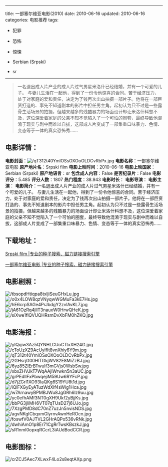 
---
title: 一部塞尔维亚电影(2010)
date: 2010-06-16
updated: 2010-06-16
categories: 电影推荐
tags:
- 犯罪
- 恐怖
- 惊悚

- Serbian (Srpski)
- sr
---


> 一名退出成人片产业的成人片过气男星米洛什已经结婚，并有一个可爱的儿子。 与妻儿生活在一起他，得到了一份令他惊喜的合同。苦于经济压力，处于对家庭的爱和责任，决定为了钱再次出山拍摄一部片子。他将在一部巨资打造的、事先不知道剧本的影片中担任男主角。起初认为只不过是一些露骨生活场景的拍摄，但越来越多的残酷暴力的场面设计却让米洛什料想不及，这位深爱着家庭的父亲不知不觉陷入了一个可怕的圈套，最终导致他混淆于现实与剧中而难以自拔，这部成人片变成了一部集重口味暴力、色情、变态等于一体的真实恐怖秀……

## **电影详情**：

**电影封面**：<img src="https://image.tmdb.org/t/p/w200/qT312t40YmlOSsOXOoOLDCvRbPx.jpg" alt="/qT312t40YmlOSsOXOoOLDCvRbPx.jpg" title="/qT312t40YmlOSsOXOoOLDCvRbPx.jpg">
**电影名称**：一部塞尔维亚电影
**原产地片名**：Srpski film
**电影上映时间**：2010-06-16
**电影上映国家**：Serbian (Srpski)
**原产地语言**：sr
**包含成人内容**：False
**是否纪录片**：False
**电影评分**：5.485
**评分人数**：1807
**热门程度**：38.943
**电影时长**：
**电影导演**：
**电影主演**：
**电影简介**：一名退出成人片产业的成人片过气男星米洛什已经结婚，并有一个可爱的儿子。 与妻儿生活在一起他，得到了一份令他惊喜的合同。苦于经济压力，处于对家庭的爱和责任，决定为了钱再次出山拍摄一部片子。他将在一部巨资打造的、事先不知道剧本的影片中担任男主角。起初认为只不过是一些露骨生活场景的拍摄，但越来越多的残酷暴力的场面设计却让米洛什料想不及，这位深爱着家庭的父亲不知不觉陷入了一个可怕的圈套，最终导致他混淆于现实与剧中而难以自拔，这部成人片变成了一部集重口味暴力、色情、变态等于一体的真实恐怖秀……

## **下载地址**：
[Srpski film |专业的种子搜索、磁力链接搜索引擎](https://movie.amd794.com:2083/?search=Srpski%20film&ordering=&mode=match_phrase&page_size=10&page=1)

[一部塞尔维亚电影 |专业的种子搜索、磁力链接搜索引擎](https://movie.amd794.com:2083/?search=%E4%B8%80%E9%83%A8%E5%A1%9E%E5%B0%94%E7%BB%B4%E4%BA%9A%E7%94%B5%E5%BD%B1&ordering=&mode=match_phrase&page_size=10&page=1)
 

## **电影剧照**：
<img src="https://image.tmdb.org/t/p/original/tbsopdHtiqpa8txljiSeuGHxLu.jpg" alt="/tbsopdHtiqpa8txljiSeuGHxLu.jpg" title="/tbsopdHtiqpa8txljiSeuGHxLu.jpg"><img src="https://image.tmdb.org/t/p/original/o0x4LOW8qzVNyqwWGMuFa3kE7Hs.jpg" alt="/o0x4LOW8qzVNyqwWGMuFa3kE7Hs.jpg" title="/o0x4LOW8qzVNyqwWGMuFa3kE7Hs.jpg"><img src="https://image.tmdb.org/t/p/original/hE6crpSAGe4PrJbdgY2zvlAvKL7.jpg" alt="/hE6crpSAGe4PrJbdgY2zvlAvKL7.jpg" title="/hE6crpSAGe4PrJbdgY2zvlAvKL7.jpg"><img src="https://image.tmdb.org/t/p/original/jA61OzRq4jllT3nauxW0HrwQHeK.jpg" alt="/jA61OzRq4jllT3nauxW0HrwQHeK.jpg" title="/jA61OzRq4jllT3nauxW0HrwQHeK.jpg"><img src="https://image.tmdb.org/t/p/original/siXwe1flQVUQHRsmDvXbFM0hZKQ.jpg" alt="/siXwe1flQVUQHRsmDvXbFM0hZKQ.jpg" title="/siXwe1flQVUQHRsmDvXbFM0hZKQ.jpg">

## **电影海报**：
<img src="https://image.tmdb.org/t/p/original/yIQqiw3Az5QYNHLCUoCTtxXH24G.jpg" alt="/yIQqiw3Az5QYNHLCUoCTtxXH24G.jpg" title="/yIQqiw3Az5QYNHLCUoCTtxXH24G.jpg"><img src="https://image.tmdb.org/t/p/original/cToUzXZ9AcUylfIt8vnXhiy6Y9m.jpg" alt="/cToUzXZ9AcUylfIt8vnXhiy6Y9m.jpg" title="/cToUzXZ9AcUylfIt8vnXhiy6Y9m.jpg"><img src="https://image.tmdb.org/t/p/original/qT312t40YmlOSsOXOoOLDCvRbPx.jpg" alt="/qT312t40YmlOSsOXOoOLDCvRbPx.jpg" title="/qT312t40YmlOSsOXOoOLDCvRbPx.jpg"><img src="https://image.tmdb.org/t/p/original/2GHsrjG00HlTGkjWV82E8MiZzBJ.jpg" alt="/2GHsrjG00HlTGkjWV82E8MiZzBJ.jpg" title="/2GHsrjG00HlTGkjWV82E8MiZzBJ.jpg"><img src="https://image.tmdb.org/t/p/original/6yz85ZlErBTwuIf3mGVjs0WsbSw.jpg" alt="/6yz85ZlErBTwuIf3mGVjs0WsbSw.jpg" title="/6yz85ZlErBTwuIf3mGVjs0WsbSw.jpg"><img src="https://image.tmdb.org/t/p/original/xbxZHVJkT7WqAAjIWrwkn5n3aUC.jpg" alt="/xbxZHVJkT7WqAAjIWrwkn5n3aUC.jpg" title="/xbxZHVJkT7WqAAjIWrwkn5n3aUC.jpg"><img src="https://image.tmdb.org/t/p/original/grPEdIlFxPbwqejiM59Uw6RYFcP.jpg" alt="/grPEdIlFxPbwqejiM59Uw6RYFcP.jpg" title="/grPEdIlFxPbwqejiM59Uw6RYFcP.jpg"><img src="https://image.tmdb.org/t/p/original/d7jZGrl1XO93IaQKg6S19YU8t1d.jpg" alt="/d7jZGrl1XO93IaQKg6S19YU8t1d.jpg" title="/d7jZGrl1XO93IaQKg6S19YU8t1d.jpg"><img src="https://image.tmdb.org/t/p/original/iQlFXGyEyATuzWdXIf4sWig1Hca.jpg" alt="/iQlFXGyEyATuzWdXIf4sWig1Hca.jpg" title="/iQlFXGyEyATuzWdXIf4sWig1Hca.jpg"><img src="https://image.tmdb.org/t/p/original/w7ArnawyBPMBJWu8JgGRh6lz9uu.jpg" alt="/w7ArnawyBPMBJWu8JgGRh6lz9uu.jpg" title="/w7ArnawyBPMBJWu8JgGRh6lz9uu.jpg"><img src="https://image.tmdb.org/t/p/original/yc0efhAMf3NT0gXH9Ukf2yBjjKs.jpg" alt="/yc0efhAMf3NT0gXH9Ukf2yBjjKs.jpg" title="/yc0efhAMf3NT0gXH9Ukf2yBjjKs.jpg"><img src="https://image.tmdb.org/t/p/original/bbPG3jliMH6VT07qTUsD27j6UJo.jpg" alt="/bbPG3jliMH6VT07qTUsD27j6UJo.jpg" title="/bbPG3jliMH6VT07qTUsD27j6UJo.jpg"><img src="https://image.tmdb.org/t/p/original/7XzgPMD8dC70nZ7uzJn5nvisNDS.jpg" alt="/7XzgPMD8dC70nZ7uzJn5nvisNDS.jpg" title="/7XzgPMD8dC70nZ7uzJn5nvisNDS.jpg"><img src="https://image.tmdb.org/t/p/original/agvNKgICbqxmGlyrnvAwnHeROcn.jpg" alt="/agvNKgICbqxmGlyrnvAwnHeROcn.jpg" title="/agvNKgICbqxmGlyrnvAwnHeROcn.jpg"><img src="https://image.tmdb.org/t/p/original/foswfV0AJTVL2GHrAQPo536vRNk.jpg" alt="/foswfV0AJTVL2GHrAQPo536vRNk.jpg" title="/foswfV0AJTVL2GHrAQPo536vRNk.jpg"><img src="https://image.tmdb.org/t/p/original/dwhiAmO1p8Er71CgRrTwsKBszkJ.jpg" alt="/dwhiAmO1p8Er71CgRrTwsKBszkJ.jpg" title="/dwhiAmO1p8Er71CgRrTwsKBszkJ.jpg"><img src="https://image.tmdb.org/t/p/original/sR1nmI0opxqRCcrL3iAUdBodCCR.jpg" alt="/sR1nmI0opxqRCcrL3iAUdBodCCR.jpg" title="/sR1nmI0opxqRCcrL3iAUdBodCCR.jpg">

## **电影图标**：
<img src="https://image.tmdb.org/t/p/original/crZCJ5Aec7XLwxF4Lo2s8eqtAXp.png" alt="/crZCJ5Aec7XLwxF4Lo2s8eqtAXp.png" title="/crZCJ5Aec7XLwxF4Lo2s8eqtAXp.png">
